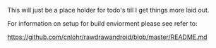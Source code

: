 
This will just be a place holder for todo's till I get things more laid out.

For information on setup for build enviorment please see refer to:

https://github.com/cnlohr/rawdrawandroid/blob/master/README.md





